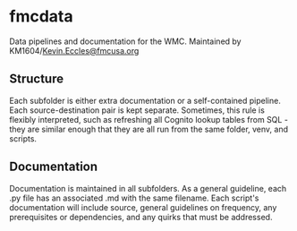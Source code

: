 # fmcdata
Data pipelines and documentation for the WMC. Maintained by KM1604/Kevin.Eccles@fmcusa.org

## Structure
Each subfolder is either extra documentation or a self-contained pipeline. Each source-destination pair is kept separate. Sometimes, this rule is flexibly interpreted, such as refreshing all Cognito lookup tables from SQL - they are similar enough that they are all run from the same folder, venv, and scripts.

## Documentation
Documentation is maintained in all subfolders. As a general guideline, each .py file has an associated .md with the same filename. Each script's documentation will include source, general guidelines on frequency, any prerequisites or dependencies, and any quirks that must be addressed.
